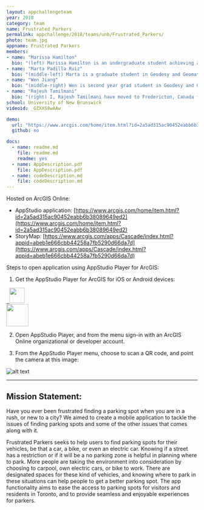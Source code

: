 ```yaml
---
layout: appchallengeteam
year: 2018
category: team
name: Frustrated Parkers
permalink: appchallenge/2018/teams/unb/Frustrated_Parkers/
photo: team.jpg
appname: Frustrated Parkers
members:
- name: "Marissa Hamilton"
  bio: "(left) Marissa Hamilton is an undergraduate student achieving a degree in the Bachelor of Science in Geodesy and Geomatics Engineering at the University of New Brunswick. Prior to attending UNB, she gained a Diploma in the Geomatics Engineering Technologist at the Southern Alberta Institute of Technology. During her breaks between studies, she worked in the Geomatics industry, conducting various types of Geomatics related projects."
- name: "Marta Padilla Ruiz"
  bio: "(middle-left) Marta is a graduate student in Geodesy and Geomatics Engineering at the University of New Brunswick. Her interest in Geomatics originates from the period she was participating in orienteering competitions as part of the Spanish National team. Then, she completed a Bachelors Degree in Geomatics Engineering and a MSc in Topography and Geodesic Engineering in Spain. During the completion of her first Masters degree, she got an opportunity to come to Canada and start another Master at the University of New Brunswick, where she has been living for the past two years. The research for her MSc thesis is focused on User-Centered Design of Geomatics applications, understanding user needs and including their feedback in the design process."
- name: "Wen Jiang"
  bio: "(middle-right) Wen is second year grad student in Geodesy and Geomatics Engineering department, University of New Brunswick. She achieved her bachelor degree in land planning and management in China. After two years working for a real-estate appraisal company, she applied and enrolled with UNB for a further study. Her current project focus on geocoding study. The paper < What3Words Geocoding Extensions > has been published recently with the Journal of Geovisualization and Spatial Analysis."
- name: "Rajesh Tamilmani"
  bio: "(right) I, Rajesh Tamilmani have moved to Fredericton, Canada from India for doing Masters in Geodesy and geomatics Engineering at University of New Brunswick. I was a Systems Engineer at Infosys Limited (An International IT company) for two years before moving to Canada.  I am a resourceful individual with a positive and proactive attitude to take up challenges and diligently working in a team to deliver requisites. I am passionate about implementing ideas that utilize geo-information and use technology as a medium to generate solutions to broadly relevant problems. My research interests are spatial data infrastructures and web mapping. Previously, I worked as a research intern for two months (June 2013 – July 2013) at Concordia University in the department of geography and urban planning. I did my Bachelor of Engineering in geoinformatics from Anna university, Chennai, India. I was awarded with the GOLD MEDAL for having secured FIRST RANK in B.E., Geoinformatics degree program among the candidates who have graduated based on my academic performance."
school: University of New Brunswick
videoid: _GZXXS8wAAw

demo:
  url: "https://www.arcgis.com/home/item.html?id=2a5ad315ac90452eabb6b38089649ed2"
  github: no

docs:
  - name: readme.md
    file: readme.md
    readme: yes
  - name: AppDescription.pdf
    file: AppDescription.pdf
  - name: codeDescription.md
    file: codeDescription.md
---
```


Hosted on ArcGIS Online:

- AppStudio application: [https://www.arcgis.com/home/item.html?id=2a5ad315ac90452eabb6b38089649ed2](https://www.arcgis.com/home/item.html?id=2a5ad315ac90452eabb6b38089649ed2)
- StoryMap: [https://www.arcgis.com/apps/Cascade/index.html?appid=abeb1e666cbb44258a7fb5290d66da7d](https://www.arcgis.com/apps/Cascade/index.html?appid=abeb1e666cbb44258a7fb5290d66da7d)

Steps to open application using AppStudio Player for ArcGIS:

1. Get the AppStudio Player for ArcGIS for iOS or Android devices:

  <a target="_blank" href="https://itunes.apple.com/us/app/appstudio-player-for-arcgis/id1018006050?ls=1&mt=8">&nbsp;&nbsp;<img src="http://doc.arcgis.com/assets/img/badges/app_store.svg" height="40px"></a><br />
  <a target="_blank" href="https://play.google.com/store/apps/details?id=com.esri.appstudio.player"><img src="https://play.google.com/intl/en_us/badges/images/generic/en_badge_web_generic.png" height="58"></a>

2. Open AppStudio Player, and from the menu sign-in with an ArcGIS Online organizational or developer account.

3. From the AppStudio Player menu, choose to scan a QR code, and point the camera at this image:

  ![alt text](https://esricanada-ce.github.io/ecce-app-challenge-2018/Frustrated_Parkers/images/appstudio_qrcode.gif "QR Code")

---

## Mission Statement:

Have you ever been frustrated finding a parking spot when you are in a rush, or new to a city? We
aimed to create a mobile application to tackle the issues of finding parking spots and some of the other
issues that comes along with it.

Frustrated Parkers seeks to help users to find parking spots for their vehicles, be that a car, a bike,
or even an electric car. Knowing if a street has a restriction or if it will be a no parking zone is helpful in
planning where to park. More people are taking the environment into consideration by choosing to
carpool, own electric cars, or bike to work. There are designated spaces for these kind of vehicles, and
knowing where to park in these situations can help people to get a better parking spot. The app
functionality aims to ease the access to parking spots for visitors and residents in Toronto, and to provide
seamless and enjoyable experiences for parkers.
